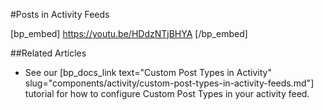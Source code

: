 #Posts in Activity Feeds

[bp_embed] https://youtu.be/HDdzNTjBHYA [/bp_embed]

##Related Articles

- See our [bp_docs_link text="Custom Post Types in Activity" slug="components/activity/custom-post-types-in-activity-feeds.md"] tutorial for how to configure Custom Post Types in your activity feed.